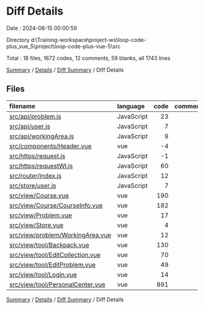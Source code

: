 # Diff Details

Date : 2024-08-15 00:00:59

Directory d:\\Training-workspace\\project-ws\\loop-code-plus_vue_5\\project\\loop-code-plus-vue-5\\src

Total : 18 files,  1672 codes, 12 comments, 59 blanks, all 1743 lines

[Summary](results.md) / [Details](details.md) / [Diff Summary](diff.md) / Diff Details

## Files
| filename | language | code | comment | blank | total |
| :--- | :--- | ---: | ---: | ---: | ---: |
| [src/api/problem.js](/src/api/problem.js) | JavaScript | 23 | 2 | 3 | 28 |
| [src/api/user.js](/src/api/user.js) | JavaScript | 7 | 0 | 0 | 7 |
| [src/api/workingArea.js](/src/api/workingArea.js) | JavaScript | 9 | 1 | 1 | 11 |
| [src/components/Header.vue](/src/components/Header.vue) | vue | -4 | 0 | 0 | -4 |
| [src/https/request.js](/src/https/request.js) | JavaScript | -1 | 0 | 0 | -1 |
| [src/https/requestWI.js](/src/https/requestWI.js) | JavaScript | 60 | 9 | 4 | 73 |
| [src/router/index.js](/src/router/index.js) | JavaScript | 12 | 0 | 0 | 12 |
| [src/store/user.js](/src/store/user.js) | JavaScript | 7 | 0 | 0 | 7 |
| [src/view/Course.vue](/src/view/Course.vue) | vue | 190 | 0 | 4 | 194 |
| [src/view/Course/CourseInfo.vue](/src/view/Course/CourseInfo.vue) | vue | 182 | 0 | 4 | 186 |
| [src/view/Problem.vue](/src/view/Problem.vue) | vue | 17 | 0 | 0 | 17 |
| [src/view/Store.vue](/src/view/Store.vue) | vue | 4 | 0 | 0 | 4 |
| [src/view/problem/WorkingArea.vue](/src/view/problem/WorkingArea.vue) | vue | 12 | 0 | 3 | 15 |
| [src/view/tool/Backpack.vue](/src/view/tool/Backpack.vue) | vue | 130 | 0 | 7 | 137 |
| [src/view/tool/EditCollection.vue](/src/view/tool/EditCollection.vue) | vue | 70 | 0 | 0 | 70 |
| [src/view/tool/EditProblem.vue](/src/view/tool/EditProblem.vue) | vue | 49 | 0 | 5 | 54 |
| [src/view/tool/Login.vue](/src/view/tool/Login.vue) | vue | 14 | 0 | 2 | 16 |
| [src/view/tool/PersonalCenter.vue](/src/view/tool/PersonalCenter.vue) | vue | 891 | 0 | 26 | 917 |

[Summary](results.md) / [Details](details.md) / [Diff Summary](diff.md) / Diff Details